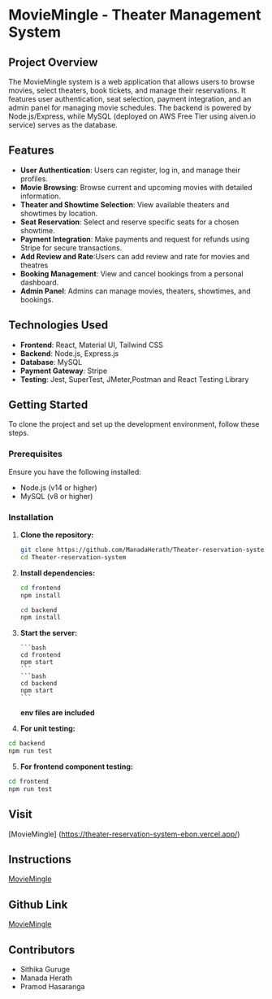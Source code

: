 # MovieMingle - Theater Management System

## Project Overview

The MovieMingle system is a web application that allows users to browse movies, select theaters, book tickets, and manage their reservations. It features user authentication, seat selection, payment integration, and an admin panel for managing movie schedules. The backend is powered by Node.js/Express, while MySQL (deployed on AWS Free Tier using aiven.io service) serves as the database.

## Features

- **User Authentication**: Users can register, log in, and manage their profiles.
- **Movie Browsing**: Browse current and upcoming movies with detailed information.
- **Theater and Showtime Selection**: View available theaters and showtimes by location.
- **Seat Reservation**: Select and reserve specific seats for a chosen showtime.
- **Payment Integration**: Make payments and request for refunds using Stripe for secure transactions.
- **Add Review and Rate**:Users can add review and rate for movies and theatres
- **Booking Management**: View and cancel bookings from a personal dashboard.
- **Admin Panel**: Admins can manage movies, theaters, showtimes, and bookings.

## Technologies Used

- **Frontend**: React, Material UI, Tailwind CSS
- **Backend**: Node.js, Express.js
- **Database**: MySQL
- **Payment Gateway**: Stripe
- **Testing**: Jest, SuperTest, JMeter,Postman and React Testing Library

## Getting Started

To clone the project and set up the development environment, follow these steps.

### Prerequisites

Ensure you have the following installed:

- Node.js (v14 or higher)
- MySQL (v8 or higher)

### Installation

1.  **Clone the repository:**

    ```bash
    git clone https://github.com/ManadaHerath/Theater-reservation-system.git
    cd Theater-reservation-system
    ```

2.  **Install dependencies:**

    ```bash
    cd frontend
    npm install
    ```

    ```bash
    cd backend
    npm install
    ```

3.  **Start the server:**

        ```bash
        cd frontend
        npm start
        ```
        ```bash
        cd backend
        npm start
        ```

    **env files are included**

4.  **For unit testing:**

```bash
cd backend
npm run test
```

5. **For frontend component testing:**

```bash
cd frontend
npm run test
```

## Visit

[MovieMingle] (https://theater-reservation-system-ebon.vercel.app/)

## Instructions

[MovieMingle](https://youtu.be/TSo7IH_k9Gs?si=_926Gy3yFyskGjAV)

## Github Link

[MovieMingle](https://github.com/ManadaHerath/Theater-reservation-system.git)

## Contributors

- Sithika Guruge
- Manada Herath
- Pramod Hasaranga
